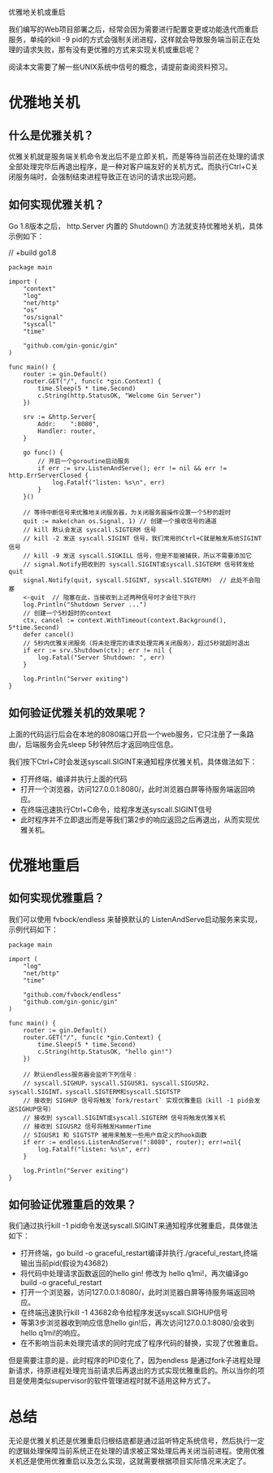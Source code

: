 
优雅地关机或重启

我们编写的Web项目部署之后，经常会因为需要进行配置变更或功能迭代而重启服务，单纯的kill -9 pid的方式会强制关闭进程，这样就会导致服务端当前正在处理的请求失败，那有没有更优雅的方式来实现关机或重启呢？

阅读本文需要了解一些UNIX系统中信号的概念，请提前查阅资料预习。


优雅地关机
================

什么是优雅关机？
----------------
优雅关机就是服务端关机命令发出后不是立即关机，而是等待当前还在处理的请求全部处理完毕后再退出程序，是一种对客户端友好的关机方式。而执行Ctrl+C关闭服务端时，会强制结束进程导致正在访问的请求出现问题。


如何实现优雅关机？
----------------
Go 1.8版本之后， http.Server 内置的 Shutdown() 方法就支持优雅地关机，具体示例如下：

// +build go1.8
```golang
package main

import (
	"context"
	"log"
	"net/http"
	"os"
	"os/signal"
	"syscall"
	"time"

	"github.com/gin-gonic/gin"
)

func main() {
	router := gin.Default()
	router.GET("/", func(c *gin.Context) {
		time.Sleep(5 * time.Second)
		c.String(http.StatusOK, "Welcome Gin Server")
	})

	srv := &http.Server{
		Addr:    ":8080",
		Handler: router,
	}

	go func() {
		// 开启一个goroutine启动服务
		if err := srv.ListenAndServe(); err != nil && err != http.ErrServerClosed {
			log.Fatalf("listen: %s\n", err)
		}
	}()

	// 等待中断信号来优雅地关闭服务器，为关闭服务器操作设置一个5秒的超时
	quit := make(chan os.Signal, 1) // 创建一个接收信号的通道
	// kill 默认会发送 syscall.SIGTERM 信号
	// kill -2 发送 syscall.SIGINT 信号，我们常用的Ctrl+C就是触发系统SIGINT信号
	// kill -9 发送 syscall.SIGKILL 信号，但是不能被捕获，所以不需要添加它
	// signal.Notify把收到的 syscall.SIGINT或syscall.SIGTERM 信号转发给quit
	signal.Notify(quit, syscall.SIGINT, syscall.SIGTERM)  // 此处不会阻塞
	<-quit  // 阻塞在此，当接收到上述两种信号时才会往下执行
	log.Println("Shutdown Server ...")
	// 创建一个5秒超时的context
	ctx, cancel := context.WithTimeout(context.Background(), 5*time.Second)
	defer cancel()
	// 5秒内优雅关闭服务（将未处理完的请求处理完再关闭服务），超过5秒就超时退出
	if err := srv.Shutdown(ctx); err != nil {
		log.Fatal("Server Shutdown: ", err)
	}

	log.Println("Server exiting")
}
```


如何验证优雅关机的效果呢？
----------------
上面的代码运行后会在本地的8080端口开启一个web服务，它只注册了一条路由/，后端服务会先sleep 5秒钟然后才返回响应信息。

我们按下Ctrl+C时会发送syscall.SIGINT来通知程序优雅关机，具体做法如下：

- 打开终端，编译并执行上面的代码
- 打开一个浏览器，访问127.0.0.1:8080/，此时浏览器白屏等待服务端返回响应。
- 在终端迅速执行Ctrl+C命令，给程序发送syscall.SIGINT信号
- 此时程序并不立即退出而是等我们第2步的响应返回之后再退出，从而实现优雅关机。




优雅地重启
================

如何实现优雅重启？
----------------
我们可以使用 fvbock/endless 来替换默认的 ListenAndServe启动服务来实现， 示例代码如下：
```golang
package main

import (
	"log"
	"net/http"
	"time"

	"github.com/fvbock/endless"
	"github.com/gin-gonic/gin"
)

func main() {
	router := gin.Default()
	router.GET("/", func(c *gin.Context) {
		time.Sleep(5 * time.Second)
		c.String(http.StatusOK, "hello gin!")
	})

	// 默认endless服务器会监听下列信号：
	// syscall.SIGHUP，syscall.SIGUSR1，syscall.SIGUSR2，syscall.SIGINT，syscall.SIGTERM和syscall.SIGTSTP
	// 接收到 SIGHUP 信号将触发`fork/restart` 实现优雅重启（kill -1 pid会发送SIGHUP信号）
	// 接收到 syscall.SIGINT或syscall.SIGTERM 信号将触发优雅关机
	// 接收到 SIGUSR2 信号将触发HammerTime
	// SIGUSR1 和 SIGTSTP 被用来触发一些用户自定义的hook函数
	if err := endless.ListenAndServe(":8080", router); err!=nil{
		log.Fatalf("listen: %s\n", err)
	}

	log.Println("Server exiting")
}
```


如何验证优雅重启的效果？
----------------
我们通过执行kill -1 pid命令发送syscall.SIGINT来通知程序优雅重启，具体做法如下：

- 打开终端，go build -o graceful_restart编译并执行./graceful_restart,终端输出当前pid(假设为43682)
- 将代码中处理请求函数返回的hello gin! 修改为 hello q1mi!，再次编译go build -o graceful_restart
- 打开一个浏览器，访问127.0.0.1:8080/，此时浏览器白屏等待服务端返回响应。
- 在终端迅速执行kill -1 43682命令给程序发送syscall.SIGHUP信号
- 等第3步浏览器收到响应信息hello gin!后，再次访问127.0.0.1:8080/会收到hello q1mi!的响应。
- 在不影响当前未处理完请求的同时完成了程序代码的替换，实现了优雅重启。


但是需要注意的是，此时程序的PID变化了，因为endless 是通过fork子进程处理新请求，待原进程处理完当前请求后再退出的方式实现优雅重启的。所以当你的项目是使用类似supervisor的软件管理进程时就不适用这种方式了。



总结
================
无论是优雅关机还是优雅重启归根结底都是通过监听特定系统信号，然后执行一定的逻辑处理保障当前系统正在处理的请求被正常处理后再关闭当前进程。使用优雅关机还是使用优雅重启以及怎么实现，这就需要根据项目实际情况来决定了。